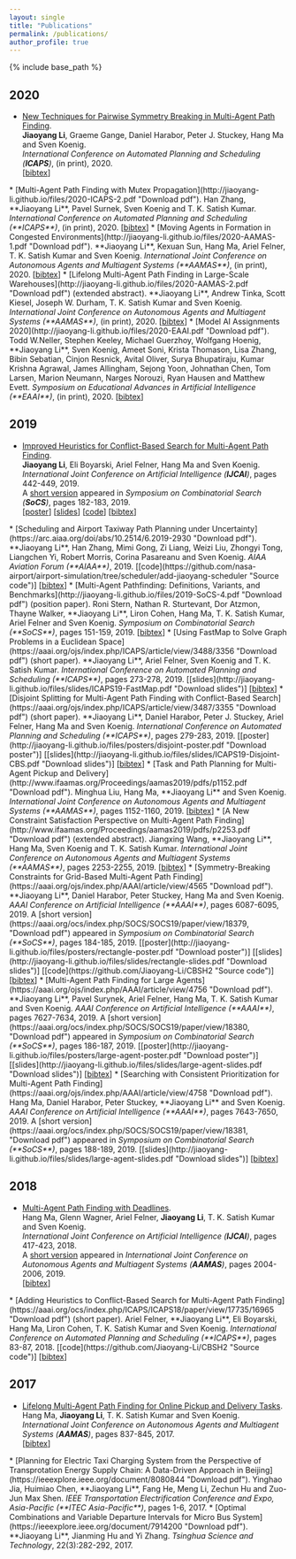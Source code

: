 ```yaml
---
layout: single
title: "Publications"
permalink: /publications/
author_profile: true
---
```


{% include base_path %}

## 2020
* [New Techniques for Pairwise Symmetry Breaking in Multi-Agent Path Finding](http://jiaoyang-li.github.io/files/2020-ICAPS.pdf "Download pdf").     
    **Jiaoyang Li**, Graeme Gange, Daniel Harabor, Peter J. Stuckey, Hang Ma and Sven Koenig.      
    <i>International Conference on Automated Planning and Scheduling (**ICAPS**)</i>, (in print), 2020.            
    [<a href="javascript:void(0)" onclick="(function(target, id) { if ($('#' + id).css('display') == 'block') { $('#' + id).hide('fast'); $(target).text('bibtex') } else { $('#' + id).show('fast'); $(target).text('bibtex▲') } })(this, 'bibtex-LiICAPS2020');">bibtex</a>]
<div id="bibtex-LiICAPS2020" style="display:none">
<pre>@inproceedings{LiICAPS2020,
  author    = {Jiaoyang Li and Graeme Gange and Daniel Harabor and Peter J. Stuckey and Hang Ma and Sven Koenig},
  title     = {New Techniques for Pairwise Symmetry Breaking in Multi-Agent Path Finding},
  booktitle = {Proceedings of the 30th International Conference on Automated Planning and Scheduling (ICAPS)},
  year      = {2020}
}
</pre></div>  
* [Multi-Agent Path Finding with Mutex Propagation](http://jiaoyang-li.github.io/files/2020-ICAPS-2.pdf "Download pdf").     
    Han Zhang, **Jiaoyang Li**, Pavel Surnek, Sven Koenig and T. K. Satish Kumar.      
    <i>International Conference on Automated Planning and Scheduling (**ICAPS**)</i>, (in print), 2020.            
    [<a href="javascript:void(0)" onclick="(function(target, id) { if ($('#' + id).css('display') == 'block') { $('#' + id).hide('fast'); $(target).text('bibtex') } else { $('#' + id).show('fast'); $(target).text('bibtex▲') } })(this, 'bibtex-LiICAPS2020');">bibtex</a>]
<div id="bibtex-ZhangICAPS2020" style="display:none">
<pre>@inproceedings{ZhangICAPS2020,
  author    = {Han Zhang and Jiaoyang Li and Pavel Surnek and Sven Koenig and T. K. Satish Kumar},
  title     = {Multi-Agent Path Finding with Mutex Propagation},
  booktitle = {Proceedings of the 30th International Conference on Automated Planning and Scheduling (ICAPS)},
  year      = {2020}
}
</pre></div>  
* [Moving Agents in Formation in Congested Environments](http://jiaoyang-li.github.io/files/2020-AAMAS-1.pdf "Download pdf").     
    **Jiaoyang Li**, Kexuan Sun, Hang Ma, Ariel Felner, T. K. Satish Kumar and Sven Koenig.      
    <i>International Joint Conference on Autonomous Agents and Multiagent Systems (**AAMAS**)</i>, (in print), 2020.            
    [<a href="javascript:void(0)" onclick="(function(target, id) { if ($('#' + id).css('display') == 'block') { $('#' + id).hide('fast'); $(target).text('bibtex') } else { $('#' + id).show('fast'); $(target).text('bibtex▲') } })(this, 'bibtex-LiAAMAS20a');">bibtex</a>]
<div id="bibtex-LiAAMAS20a" style="display:none">
<pre>@inproceedings{LiAAMAS20a,
  author    = {Jiaoyang Li and Kexuan Sun and Hang Ma and Ariel Felner and T. K. Satish Kumar and Sven Koenig},
  title     = {Moving Agents in Formation in Congested Environments},
  booktitle = {Proceedings of the 19th International Joint Conference on Autonomous Agents and MultiAgent Systems (AAMAS)},
  year      = {2020}
}
</pre></div>   
* [Lifelong Multi-Agent Path Finding in Large-Scale Warehouses](http://jiaoyang-li.github.io/files/2020-AAMAS-2.pdf "Download pdf")  (extended abstract).          
    **Jiaoyang Li**, Andrew Tinka, Scott Kiesel, Joseph W. Durham, T. K. Satish Kumar and Sven Koenig.      
    <i>International Joint Conference on Autonomous Agents and Multiagent Systems (**AAMAS**)</i>, (in print), 2020.            
    [<a href="javascript:void(0)" onclick="(function(target, id) { if ($('#' + id).css('display') == 'block') { $('#' + id).hide('fast'); $(target).text('bibtex') } else { $('#' + id).show('fast'); $(target).text('bibtex▲') } })(this, 'bibtex-LiAAMAS20b');">bibtex</a>]
<div id="bibtex-LiAAMAS20b" style="display:none">
<pre>@inproceedings{LiAAMAS20b,
  author    = {Jiaoyang Li and Andrew Tinka and Scott Kiesel and Joseph W. Durham and T. K. Satish Kumar and Sven Koenig},
  title     = {Lifelong Multi-Agent Path Finding in Large-Scale Warehouses},
  booktitle = {Proceedings of the 19th International Joint Conference on Autonomous Agents and MultiAgent Systems (AAMAS)},
  year      = {2020}
}
</pre></div>       
* [Model AI Assignments 2020](http://jiaoyang-li.github.io/files/2020-EAAI.pdf "Download pdf").                                     
    Todd W.Neller, Stephen Keeley, Michael Guerzhoy, Wolfgang Hoenig, **Jiaoyang Li**, Sven Koenig, Ameet Soni, Krista Thomason, Lisa Zhang, Bibin Sebatian, Cinjon Resnick, Avital Oliver, Surya Bhupatiraju, Kumar Krishna Agrawal, James Allingham, Sejong Yoon, Johnathan Chen, Tom Larsen, Marion Neumann, Narges Norouzi, Ryan Hausen and Matthew Evett.  
    <i>Symposium on Educational Advances in Artificial Intelligence (**EAAI**)</i>, (in print), 2020.
    [<a href="javascript:void(0)" onclick="(function(target, id) { if ($('#' + id).css('display') == 'block') { $('#' + id).hide('fast'); $(target).text('bibtex') } else { $('#' + id).show('fast'); $(target).text('bibtex▲') } })(this, 'bibtex-EAAI20');">bibtex</a>]
<div id="bibtex-EAAI20" style="display:none">
<pre>@inproceedings{EAAI20,
  author    = {Todd W.Neller and Stephen Keeley and Michael Guerzhoy and Wolfgang Hoenig and Jiaoyang Li and Sven Koenig and Ameet Soni and Krista Thomason and Lisa Zhang and Bibin Sebatian and Cinjon Resnick and Avital Oliver and Surya Bhupatiraju and Kumar Krishna Agrawal and James Allingham and Sejong Yoon and Johnathan Chen and Tom Larsen and Marion Neumann and Narges Norouzi and Ryan Hausen and Matthew Evett},
  title     = {Model AI Assignments 2020},
  booktitle = {Proceedings of the Symposium on Educational Advances in Artificial Intelligence (EAAI)},
  year      = {2020}
}
</pre></div>    

## 2019
* [Improved Heuristics for Conflict-Based Search for Multi-Agent Path Finding](https://www.ijcai.org/proceedings/2019/0063.pdf "Download pdf").   
    **Jiaoyang Li**, Eli Boyarski, Ariel Felner, Hang Ma and Sven Koenig.  
    <i>International Joint Conference on Artificial Intelligence (**IJCAI**)</i>, pages 442-449, 2019.     
    A [short version](https://aaai.org/ocs/index.php/SOCS/SOCS19/paper/view/18378, "Download pdf") appeared in <i>Symposium on Combinatorial Search (**SoCS**)</i>, pages 182-183, 2019.       
    [[poster](http://jiaoyang-li.github.io/files/posters/cbsh2-poster.pdf "Download poster")]  [[slides](http://jiaoyang-li.github.io/files/slides/cbsh2.pdf "Download slides")] [[code](https://github.com/Jiaoyang-Li/CBSH2 "Source code")]  [<a href="javascript:void(0)" onclick="(function(target, id) { if ($('#' + id).css('display') == 'block') { $('#' + id).hide('fast'); $(target).text('bibtex') } else { $('#' + id).show('fast'); $(target).text('bibtex▲') } })(this, 'bibtex-LiIJCAI19');">bibtex</a>]
<div id="bibtex-LiIJCAI19" style="display:none">
<pre>@inproceedings{LiIJCAI19,
    author    = {Jiaoyang Li and Ariel Felner and Eli Boyarski and Hang Ma and Sven Koenig},
    title     = {Improved Heuristics for Multi-Agent Path Finding with Conflict-Based Search},
    booktitle = {Proceedings of the 28th International Joint Conference on Artificial Intelligence (IJCAI)},
    pages     = {442--449},
    year      = {2019}
}
</pre></div>     
* [Scheduling and Airport Taxiway Path Planning under Uncertainty](https://arc.aiaa.org/doi/abs/10.2514/6.2019-2930 "Download pdf").  
    **Jiaoyang Li**, Han Zhang, Mimi Gong, Zi Liang, Weizi Liu, Zhongyi Tong, Liangchen Yi, Robert Morris, Corina Pasareanu and Sven Koenig.    
    <i>AIAA Aviation Forum (**AIAA**)</i>, 2019.       
    [[code](https://github.com/nasa-airport/airport-simulation/tree/scheduler/add-jiaoyang-scheduler "Source code")]  [<a href="javascript:void(0)" onclick="(function(target, id) { if ($('#' + id).css('display') == 'block') { $('#' + id).hide('fast'); $(target).text('bibtex') } else { $('#' + id).show('fast'); $(target).text('bibtex▲') } })(this, 'bibtex-LiAIAA19');">bibtex</a>]
<div id="bibtex-LiAIAA19" style="display:none">
<pre>@inproceedings{LiAIAA19,
    author    = {Jiaoyang Li and Han Zhang and Mimi Gong and Zi Liang and Weizi Liu and Zhongyi Tong and Liangchen Yi and Robert Morris and Corina Pasareanu and Sven Koenig},
    title     = {Scheduling and Airport Taxiway Path Planning under Uncertainty},
    booktitle = {Proceedings of the AIAA Aviation Forum},
    year      = {2019}
}
</pre></div>      
*  [Multi-Agent Pathfinding: Definitions, Variants, and Benchmarks](http://jiaoyang-li.github.io/files/2019-SoCS-4.pdf "Download pdf") (position paper).    
    	Roni Stern, Nathan R. Sturtevant, Dor Atzmon, Thayne Walker, **Jiaoyang Li**, Liron Cohen, Hang Ma, T. K. Satish Kumar, Ariel Felner and Sven Koenig.       
      <i>Symposium on Combinatorial Search (**SoCS**)</i>, pages 151-159, 2019.    
      [<a href="javascript:void(0)" onclick="(function(target, id) { if ($('#' + id).css('display') == 'block') { $('#' + id).hide('fast'); $(target).text('bibtex') } else { $('#' + id).show('fast'); $(target).text('bibtex▲') } })(this, 'bibtex-SternSoCS19');">bibtex</a>]
<div id="bibtex-SternSoCS19" style="display:none">
<pre>@inproceedings{SternSoCS19,
  author    = {Roni Stern and Nathan R. Sturtevant and Ariel Felner and Sven Koenig and Hang Ma and Thayne T. Walker and Jiaoyang Li and Dor Atzmon and Liron Cohen and T. K. Satish Kumar and Roman Bart{\'{a}}k and Eli Boyarski},
  title     = {Multi-Agent Pathfinding: Definitions, Variants, and Benchmarks},
  booktitle = {Proceedings of the 12th International Symposium on Combinatorial Search (SoCS)},
  pages     = {151--159},
  year      = {2019}
}
</pre></div>   
* [Using FastMap to Solve Graph Problems in a Euclidean Space](https://aaai.org/ojs/index.php/ICAPS/article/view/3488/3356 "Download pdf") (short paper).    
    **Jiaoyang Li**, Ariel Felner, Sven Koenig and T. K. Satish Kumar.       
    <i>International Conference on Automated Planning and Scheduling (**ICAPS**)</i>, pages 273-278, 2019.   
    [[slides](http://jiaoyang-li.github.io/files/slides/ICAPS19-FastMap.pdf "Download slides")]  [<a href="javascript:void(0)" onclick="(function(target, id) { if ($('#' + id).css('display') == 'block') { $('#' + id).hide('fast'); $(target).text('bibtex') } else { $('#' + id).show('fast'); $(target).text('bibtex▲') } })(this, 'bibtex-LiICAPS19a');">bibtex</a>]
<div id="bibtex-LiICAPS19a" style="display:none">
<pre>@inproceedings{LiICAPS19a,
  author    = {Jiaoyang Li and Ariel Felner and Sven Koenig and T. K. Satish Kumar},
  title     = {Using FastMap to Solve Graph Problems in a Euclidean Space},
  booktitle = {Proceedings of the 29th International Conference on Automated Planning and Scheduling (ICAPS)},
  pages     = {273--278},
  year      = {2019}
}
</pre></div>     
* [Disjoint Splitting for Multi-Agent Path Finding with Conflict-Based Search](https://aaai.org/ojs/index.php/ICAPS/article/view/3487/3355 "Download pdf") (short paper).    
    **Jiaoyang Li**, Daniel Harabor, Peter J. Stuckey, Ariel Felner, Hang Ma and Sven Koenig.      
    <i>International Conference on Automated Planning and Scheduling (**ICAPS**)</i>, pages 279-283, 2019.           
    [[poster](http://jiaoyang-li.github.io/files/posters/disjoint-poster.pdf "Download poster")] [[slides](http://jiaoyang-li.github.io/files/slides/ICAPS19-Disjoint-CBS.pdf "Download slides")]  [<a href="javascript:void(0)" onclick="(function(target, id) { if ($('#' + id).css('display') == 'block') { $('#' + id).hide('fast'); $(target).text('bibtex') } else { $('#' + id).show('fast'); $(target).text('bibtex▲') } })(this, 'bibtex-LiICAPS19b');">bibtex</a>]
<div id="bibtex-LiICAPS19b" style="display:none">
<pre>@inproceedings{LiICAPS19b,
  author    = {Jiaoyang Li and Daniel Harabor and Peter J. Stuckey and Hang Ma and Sven Koenig},
  title     = {Disjoint Splitting for Multi-Agent Path Finding with Conflict-Based Search},
  booktitle = {Proceedings of the 29th International Conference on Automated Planning and Scheduling (ICAPS)},
  pages     = {279--283},
  year      = {2019}
}
</pre></div>   
* [Task and Path Planning for Multi-Agent Pickup and Delivery](http://www.ifaamas.org/Proceedings/aamas2019/pdfs/p1152.pdf "Download pdf").     
    Minghua Liu, Hang Ma, **Jiaoyang Li** and Sven Koenig.      
    <i>International Joint Conference on Autonomous Agents and Multiagent Systems (**AAMAS**)</i>, pages 1152-1160, 2019.       
    [<a href="javascript:void(0)" onclick="(function(target, id) { if ($('#' + id).css('display') == 'block') { $('#' + id).hide('fast'); $(target).text('bibtex') } else { $('#' + id).show('fast'); $(target).text('bibtex▲') } })(this, 'bibtex-LiuAAMAS19');">bibtex</a>]
<div id="bibtex-LiuAAMAS19" style="display:none">
<pre>@inproceedings{LiuAAMAS19,
  author    = {Minghua Liu and Hang Ma and Jiaoyang Li and Sven Koenig},
  title     = {Task and Path Planning for Multi-Agent Pickup and Delivery},
  booktitle = {Proceedings of the 18th International Joint Conference on Autonomous Agents and MultiAgent Systems (AAMAS)},
  pages     = {1152--1160},
  year      = {2019}
}
</pre></div>   
* [A New Constraint Satisfaction Perspective on Multi-Agent Path Finding](http://www.ifaamas.org/Proceedings/aamas2019/pdfs/p2253.pdf "Download pdf") (extended abstract).     
    Jiangxing Wang, **Jiaoyang Li**, Hang Ma, Sven Koenig and T. K. Satish Kumar.       
    <i>International Joint Conference on Autonomous Agents and Multiagent Systems (**AAMAS**)</i>, pages 2253-2255, 2019.     
    [<a href="javascript:void(0)" onclick="(function(target, id) { if ($('#' + id).css('display') == 'block') { $('#' + id).hide('fast'); $(target).text('bibtex') } else { $('#' + id).show('fast'); $(target).text('bibtex▲') } })(this, 'bibtex-WangAAMAS19');">bibtex</a>]
<div id="bibtex-WangAAMAS19" style="display:none">
<pre>@inproceedings{WangAAMAS19,
  author    = {Jiangxing Wang and Jiaoyang Li and Hang Ma and Sven Koenig and T. K. Satish Kumar},
  title     = {A New Constraint Satisfaction Perspective on Multi-Agent Path Finding},
  booktitle = {Proceedings of the 18th International Joint Conference on Autonomous Agents and Multiagent Systems (AAMAS)},
  pages     = {2253--2255},
  year      = {2019}
}
</pre></div>   
* [Symmetry-Breaking Constraints for Grid-Based Multi-Agent Path Finding](https://aaai.org/ojs/index.php/AAAI/article/view/4565 "Download pdf").               
    **Jiaoyang Li**, Daniel Harabor, Peter Stuckey, Hang Ma and Sven Koenig.    
    <i>AAAI Conference on Artificial Intelligence (**AAAI**)</i>, pages 6087-6095, 2019.     
    A [short version](https://aaai.org/ocs/index.php/SOCS/SOCS19/paper/view/18379, "Download pdf") appeared in <i>Symposium on Combinatorial Search (**SoCS**)</i>, pages 184-185, 2019.     
    [[poster](http://jiaoyang-li.github.io/files/posters/rectangle-poster.pdf "Download poster")] [[slides](http://jiaoyang-li.github.io/files/slides/rectangle-slides.pdf "Download slides")] [[code](https://github.com/Jiaoyang-Li/CBSH2 "Source code")]   [<a href="javascript:void(0)" onclick="(function(target, id) { if ($('#' + id).css('display') == 'block') { $('#' + id).hide('fast'); $(target).text('bibtex') } else { $('#' + id).show('fast'); $(target).text('bibtex▲') } })(this, 'bibtex-LiAAAI19a');">bibtex</a>]
<div id="bibtex-LiAAAI19a" style="display:none">
<pre>@inproceedings{LiAAAI19a,
  author    = {Jiaoyang Li and Daniel Harabor and Peter Stuckey and Hang Ma and Sven Koenig},
  title     = {Symmetry-Breaking Constraints for Grid-Based Multi-Agent Path Finding},
  booktitle = {Proceedings of the 33rd {AAAI} Conference on Artificial Intelligence (AAAI)},
  pages     = {6087--6095},
  year      = {2019}
}
</pre></div>     
* [Multi-Agent Path Finding for Large Agents](https://aaai.org/ojs/index.php/AAAI/article/view/4756 "Download pdf").     
    **Jiaoyang Li**, Pavel Surynek, Ariel Felner, Hang Ma, T. K. Satish Kumar and Sven Koenig.       
    <i>AAAI Conference on Artificial Intelligence (**AAAI**)</i>, pages 7627-7634, 2019.      
     A [short version](https://aaai.org/ocs/index.php/SOCS/SOCS19/paper/view/18380, "Download pdf") appeared in <i>Symposium on Combinatorial Search (**SoCS**)</i>, pages 186-187, 2019.     
    [[poster](http://jiaoyang-li.github.io/files/posters/large-agent-poster.pdf "Download poster")] [[slides](http://jiaoyang-li.github.io/files/slides/large-agent-slides.pdf "Download slides")]  [<a href="javascript:void(0)" onclick="(function(target, id) { if ($('#' + id).css('display') == 'block') { $('#' + id).hide('fast'); $(target).text('bibtex') } else { $('#' + id).show('fast'); $(target).text('bibtex▲') } })(this, 'bibtex-LiAAAI19b');">bibtex</a>]
<div id="bibtex-LiAAAI19b" style="display:none">
<pre>@inproceedings{LiAAAI19b,
  author    = {Jiaoyang Li and Pavel Surynek and Ariel Felner and Hang Ma and T. K. Satish Kumar and Sven Koenig},
  title     = {Multi-Agent Path Finding for Large Agents},
  booktitle = {Proceedings of the 33rd {AAAI} Conference on Artificial Intelligence (AAAI)},
  pages     = {7627--7634},
  year      = {2019}
}
</pre></div>     
* [Searching with Consistent Prioritization for Multi-Agent Path Finding](https://aaai.org/ojs/index.php/AAAI/article/view/4758 "Download pdf").     
    Hang Ma, Daniel Harabor, Peter Stuckey, **Jiaoyang Li** and Sven Koenig.       
    <i>AAAI Conference on Artificial Intelligence (**AAAI**)</i>, pages 7643-7650, 2019.       
    A [short version](https://aaai.org/ocs/index.php/SOCS/SOCS19/paper/view/18381, "Download pdf") appeared in <i>Symposium on Combinatorial Search (**SoCS**)</i>, pages 188-189, 2019.       
    [[slides](http://jiaoyang-li.github.io/files/slides/large-agent-slides.pdf "Download slides")]  [<a href="javascript:void(0)" onclick="(function(target, id) { if ($('#' + id).css('display') == 'block') { $('#' + id).hide('fast'); $(target).text('bibtex') } else { $('#' + id).show('fast'); $(target).text('bibtex▲') } })(this, 'bibtex-MaAAAI19');">bibtex</a>]
<div id="bibtex-MaAAAI19" style="display:none">
<pre>@inproceedings{MaAAAI19,
  author    = {Hang Ma and Daniel Harabor and Peter J. Stuckey and Jiaoyang Li and Sven Koenig},
  title     = {Searching with Consistent Prioritization for Multi-Agent Path Finding},
  booktitle = {Proceedings of the 33rd {AAAI} Conference on Artificial Intelligence (AAAI)},
  pages     = {7643--7650},
  year      = {2019}
}
</pre></div>   

## 2018
* [Multi-Agent Path Finding with Deadlines](https://www.ijcai.org/proceedings/2018/0058.pdf "Download pdf").     
    Hang Ma, Glenn Wagner, Ariel Felner, **Jiaoyang Li**, T. K. Satish Kumar and Sven Koenig.       
    <i>International Joint Conference on Artificial Intelligence (**IJCAI**)</i>, pages 417-423, 2018.      
    A [short version](http://ifaamas.org/Proceedings/aamas2018/pdfs/p2004.pdf, "Download pdf") appeared in <i>International Joint Conference on Autonomous Agents and Multiagent Systems (**AAMAS**)</i>, pages 2004-2006, 2019.     
    [<a href="javascript:void(0)" onclick="(function(target, id) { if ($('#' + id).css('display') == 'block') { $('#' + id).hide('fast'); $(target).text('bibtex') } else { $('#' + id).show('fast'); $(target).text('bibtex▲') } })(this, 'bibtex-MaIJCAI18');">bibtex</a>]
<div id="bibtex-MaIJCAI18" style="display:none">
<pre>@inproceedings{MaIJCAI18,
  author    = {Hang Ma and Glenn Wagner and Ariel Felner and Jiaoyang Li and T. K. Satish Kumar and Sven Koenig},
  title     = {Multi-Agent Path Finding with Deadlines},
  booktitle = {Proceedings of the 27th International Joint Conference on Artificial Intelligence (IJCAI)},
  pages     = {417--423},
  year      = {2018}
}
</pre></div>     
* [Adding Heuristics to Conflict-Based Search for Multi-Agent Path Finding](https://aaai.org/ocs/index.php/ICAPS/ICAPS18/paper/view/17735/16965 "Download pdf") (short paper).     
    Ariel Felner, **Jiaoyang Li**, Eli Boyarski, Hang Ma, Liron Cohen, T. K. Satish Kumar and Sven Koenig.       
    <i>International Conference on Automated Planning and Scheduling (**ICAPS**)</i>, pages 83-87, 2018.      
    [[code](https://github.com/Jiaoyang-Li/CBSH2 "Source code")]  [<a href="javascript:void(0)" onclick="(function(target, id) { if ($('#' + id).css('display') == 'block') { $('#' + id).hide('fast'); $(target).text('bibtex') } else { $('#' + id).show('fast'); $(target).text('bibtex▲') } })(this, 'bibtex-FelnerICAPS18');">bibtex</a>]
<div id="bibtex-FelnerICAPS18" style="display:none">
<pre>@inproceedings{FelnerICAPS18,
  author    = {Ariel Felner and Jiaoyang Li and Eli Boyarski and Hang Ma and Liron Cohen and T. K. Satish Kumar and Sven Koenig},
  title     = {Adding Heuristics to Conflict-Based Search for Multi-Agent Path Finding},
  booktitle = {Proceedings of the 28th International Conference on Automated Planning and Scheduling (ICAPS)},
  pages     = {83--87},
  year      = {2018}
}
</pre></div>         

## 2017
* [Lifelong Multi-Agent Path Finding for Online Pickup and Delivery Tasks](https://dl.acm.org/citation.cfm?id=3091243 "Download pdf").     
    Hang Ma, **Jiaoyang Li**, T. K. Satish Kumar and Sven Koenig.     
    <i>International Joint Conference on Autonomous Agents and Multiagent Systems (**AAMAS**)</i>, pages 837-845, 2017.    
    [<a href="javascript:void(0)" onclick="(function(target, id) { if ($('#' + id).css('display') == 'block') { $('#' + id).hide('fast'); $(target).text('bibtex') } else { $('#' + id).show('fast'); $(target).text('bibtex▲') } })(this, 'bibtex-MaAAMAS17');">bibtex</a>]
<div id="bibtex-MaAAMAS17" style="display:none">
<pre>@inproceedings{MaAAMAS17,
  author    = {Hang Ma and Jiaoyang Li and T. K. Satish Kumar and Sven Koenig},
  title     = {Lifelong Multi-Agent Path Finding for Online Pickup and Delivery Tasks},
  booktitle = {Proceedings of the 16th International Conference on Autonomous Agents and MultiAgent Systems (AAMAS)},
  pages     = {837--845},
  year      = {2017}
}
</pre></div>     
* [Planning for Electric Taxi Charging System from the Perspective of Transprotation Energy Supply Chain: A Data-Driven Approach in Beijing](https://ieeexplore.ieee.org/document/8080844 "Download pdf").     
    Yinghao Jia, Huimiao Chen, **Jiaoyang Li**, Fang He, Meng Li, Zechun Hu and Zuo-Jun Max Shen.     
    <i>IEEE Transportation Electrification Conference and Expo, Asia-Pacific (**ITEC Asia-Pacific**)</i>, pages 1-6, 2017.
* [Optimal Combinations and Variable Departure Intervals for Micro Bus System](https://ieeexplore.ieee.org/document/7914200 "Download pdf").    
    **Jiaoyang Li**, Jianming Hu and Yi Zhang.      
    <i>Tsinghua Science and Technology</i>, 22(3):282-292, 2017.


